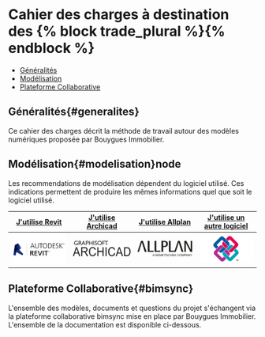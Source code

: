 # Cahier des charges à destination des {% block trade_plural %}{% endblock %}

* [Généralités](#generalites)
* [Modélisation](#modelisation)
* [Plateforme Collaborative](#bimsync)

## Généralités{#generalites}

Ce cahier des charges décrit la méthode de travail autour des modèles numériques proposée par Bouygues Immobilier.

## Modélisation{#modelisation}node

Les recommendations de modélisation dépendent du logiciel utilisé. Ces indications permettent de produire les mêmes informations quel que soit le logiciel utilisé.

| [**J'utilise Revit**](#revit) | [**J'utilise Archicad**](#archicad) |[**J'utilise Allplan**](#allplan)| [**J'utilise un autre logiciel**](#ifc) |
| :---: | :---: | :---: | :---: |
| [![Revit](/02_Modelisation/00_communs/images/Revit.png)](#revit) | [![Archicad](/02_Modelisation/00_communs/images/archiCAD.png)](#archicad) |[![AllPlan](/02_Modelisation/02_architecte/images/Unternehmenslogo_Allplan.png)](#allplan)| [![IFC](/02_Modelisation/00_communs/images/ifc.jpg)](#ifc) |

## Plateforme Collaborative{#bimsync}

L'ensemble des modèles, documents et questions du projet s'échangent via la plateforme collaborative bimsync mise en place par Bouygues Immobilier. L'ensemble de la documentation est disponible ci-dessous.
